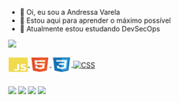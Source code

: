 - 👋 Oi, eu sou a Andressa Varela
- 👀 Estou aqui para aprender o máximo possível
- 🌱 Atualmente estou estudando DevSecOps

<div>
  <a href="https://github.com/andressavarela">
  <img height="180em" src="https://github-readme-stats.vercel.app/api/top-langs/?username=andressavarela&layout=compact&langs_count=7&theme=tokyonight"/>
</div>

<div style="display: inline_block"><br>
  <img align="center" alt="Js" height="30" width="40" src="https://raw.githubusercontent.com/devicons/devicon/master/icons/javascript/javascript-plain.svg">
  <img align="center" alt="HTML" height="30" width="40" src="https://raw.githubusercontent.com/devicons/devicon/master/icons/html5/html5-original.svg">
  <img align="center" alt="CSS" height="30" width="40" src="https://raw.githubusercontent.com/devicons/devicon/master/icons/css3/css3-original.svg">
  <img align="center" alt="CSS" height="30" width="40" src="https://cdn.jsdelivr.net/gh/devicons/devicon/icons/react/react-original.svg">
          


  ##
 
<div> 
  <a href="https://www.linkedin.com/in/andressavarela" target="_blank"><img src="https://img.shields.io/badge/-LinkedIn-%230077B5?style=for-the-badge&logo=linkedin&logoColor=white" target="_blank"></a> 
  <a href="https://www.instagram.com/andressaavarela/" target="_blank"><img src="https://img.shields.io/badge/-Instagram-%23E4405F?style=for-the-badge&logo=instagram&logoColor=white" target="_blank"></a>
  <a href="https://twitter.com/aAndressaVarela" target="_blank"><img src="https://img.shields.io/badge/Twitter-1DA1F2?style=for-the-badge&logo=twitter&logoColor=white" target="_blank"></a>
  <a href = "mailto:andressaavarela@gmail.com"><img src="https://img.shields.io/badge/-Gmail-%23333?style=for-the-badge&logo=gmail&logoColor=white" target="_blank"></a>

<!---
 ![Snake animation](https://github.com/andressavarela/andressavarela/blob/output/github-contribution-grid-snake.svg)
-->

 
</div>
